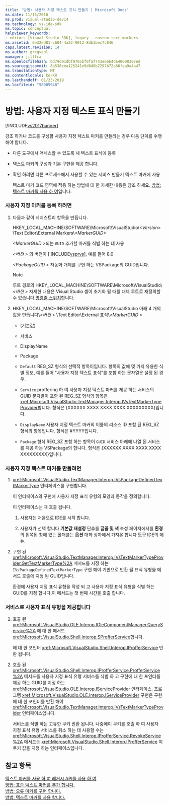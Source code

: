 ```yaml
---
title: '방법: 사용자 지정 텍스트 표식 만들기 | Microsoft Docs'
ms.date: 11/15/2016
ms.prod: visual-studio-dev14
ms.technology: vs-ide-sdk
ms.topic: conceptual
helpviewer_keywords:
- editors [Visual Studio SDK], legacy - custom text markers
ms.assetid: 6e32ed81-c604-4a32-9012-8db3bec7c846
caps.latest.revision: 14
ms.author: gregvanl
manager: jillfra
ms.openlocfilehash: bd79d91dbf9705bf0faf743e66b4da40008307ed
ms.sourcegitcommit: 8b538eea125241e9d6d8b7297b72a66faa9a4a47
ms.translationtype: MT
ms.contentlocale: ko-KR
ms.lasthandoff: 01/23/2019
ms.locfileid: "58985948"
---
```

# <a name="how-to-create-custom-text-markers"></a>방법: 사용자 지정 텍스트 표식 만들기
[!INCLUDE[vs2017banner](../includes/vs2017banner.md)]

강조 하거나 코드를 구성할 사용자 지정 텍스트 마커를 만들려는 경우 다음 단계를 수행 해야 합니다.  
  
- 다른 도구에서 액세스할 수 있도록 새 텍스트 표식에 등록  
  
- 텍스트 마커의 구성과 기본 구현을 제공 합니다.  
  
- 확인 하려면 다른 프로세스에서 사용할 수 있는 서비스 만들기 텍스트 마커에 사용  
  
  텍스트 마커 코드 영역에 적용 하는 방법에 대 한 자세한 내용은 참조 하세요. [방법: 텍스트 마커를 사용 하 여](../extensibility/how-to-use-text-markers.md)입니다.  
  
### <a name="to-register-a-custom-marker"></a>사용자 지정 마커를 등록 하려면  
  
1. 다음과 같이 레지스트리 항목을 만듭니다.  
  
    HKEY_LOCAL_MACHINE\SOFTWARE\Microsoft\VisualStudio\\*\<Version>* \Text Editor\External Markers\\*\<MarkerGUID>*  
  
    <em>\<MarkerGUID ></em>되는 `GUID` 추가할 마커를 식별 하는 데 사용  
  
    *\<버전 >* 의 버전이 [!INCLUDE[vsprvs](../includes/vsprvs-md.md)], 예를 들어 8.0  
  
    *\<PackageGUID >* 자동화 개체를 구현 하는 VSPackage의 GUID입니다.  
  
   > [!NOTE]
   >  루트 경로의 HKEY_LOCAL_MACHINE\SOFTWARE\Microsoft\VisualStudio\\*\<버전 >* 자세한 내용은 Visual Studio 셸이 초기화 될 때를 대체 루트로 재정의할 수 있습니다 [명령줄 스위치](../extensibility/command-line-switches-visual-studio-sdk.md)합니다.  
  
2. HKEY_LOCAL_MACHINE\SOFTWARE\Microsoft\VisualStudio 아래 4 개의 값을 만듭니다\\*\<버전 >* \Text Editor\External 표식\\*\<MarkerGUID >*  
  
   -   (기본값)  
  
   -   서비스  
  
   -   DisplayName  
  
   -   Package  
  
   -   `Default` REG_SZ 형식의 선택적 항목이입니다. 항목의 값에 몇 가지 유용한 식별 정보, 예를 들어 "사용자 지정 텍스트 표식"를 포함 하는 문자열은 설정 된 경우.  
  
   -   `Service` proffering 하 여 사용자 지정 텍스트 마커를 제공 하는 서비스의 GUID 문자열이 포함 된 REG_SZ 형식의 항목은 <xref:Microsoft.VisualStudio.TextManager.Interop.IVsTextMarkerTypeProvider>합니다. 형식은 {XXXXXX XXXX XXXX XXXX XXXXXXXXX}입니다.  
  
   -   `DisplayName` 사용자 지정 텍스트 마커의 이름의 리소스 ID 포함 된 REG_SZ 형식의 항목입니다. 형식은 #YYYY입니다.  
  
   -   `Package` 형식 REG_SZ 포함 하는 항목이 `GUID` 서비스 아래에 나열 된 서비스를 제공 하는 VSPackage의 합니다. 형식은 {XXXXXX XXXX XXXX XXXX XXXXXXXXX}입니다.  
  
### <a name="to-create-a-custom-text-marker"></a>사용자 지정 텍스트 마커를 만들려면  
  
1.  <xref:Microsoft.VisualStudio.TextManager.Interop.IVsPackageDefinedTextMarkerType> 인터페이스를 구현합니다.  
  
     이 인터페이스의 구현에 사용자 지정 표식 유형의 모양과 동작을 정의합니다.  
  
     이 인터페이스는 때 호출 됩니다.  
  
    1.  사용자는 처음으로 IDE를 시작 합니다.  
  
    2.  사용자가 선택 합니다 **기본값 재설정** 단추를 **글꼴 및 색** 속성 페이지에서를 **환경** 의 왼쪽된 창에 있는 폴더를는  **옵션** 대화 상자에서 가져온 합니다 **도구** IDE의 메뉴.  
  
2.  구현 된 <xref:Microsoft.VisualStudio.TextManager.Interop.IVsTextMarkerTypeProvider.GetTextMarkerType%2A> 메서드를 지정 하는 `IVsPackageDefinedTextMarkerType` 구현 해야 기반으로 반환 될 표식 유형을 메서드 호출에 지정 된 GUID입니다.  
  
     환경에 사용자 지정 표식 유형을 작성 되 고 사용자 지정 표식 유형을 식별 하는 GUID를 지정 합니다.이 메서드는 첫 번째 시간을 호출 합니다.  
  
### <a name="to-proffer-your-marker-type-as-a-service"></a>서비스로 사용자 표식 유형을 제공합니다  
  
1.  호출 된 <xref:Microsoft.VisualStudio.OLE.Interop.IOleComponentManager.QueryService%2A> 에 대 한 메서드 <xref:Microsoft.VisualStudio.Shell.Interop.SProfferService>합니다.  
  
     에 대 한 포인터 <xref:Microsoft.VisualStudio.Shell.Interop.IProfferService> 반환 됩니다.  
  
2.  호출 된 <xref:Microsoft.VisualStudio.Shell.Interop.IProfferService.ProfferService%2A> 메서드를 사용자 지정 표식 유형 서비스를 식별 하 고 구현에 대 한 포인터를 제공 하는 GUID를 지정 하는 <xref:Microsoft.VisualStudio.OLE.Interop.IServiceProvider> 인터페이스. 프로그램 <xref:Microsoft.VisualStudio.OLE.Interop.IServiceProvider> 구현은 구현에 대 한 포인터를 반환 해야 <xref:Microsoft.VisualStudio.TextManager.Interop.IVsTextMarkerTypeProvider> 인터페이스입니다.  
  
     서비스를 식별 하는 고유한 쿠키 반환 됩니다. 나중에이 쿠키를 호출 하 여 사용자 지정 표식 유형 서비스를 취소 하는 데 사용할 수는 <xref:Microsoft.VisualStudio.Shell.Interop.IProfferService.RevokeService%2A> 메서드는 <xref:Microsoft.VisualStudio.Shell.Interop.IProfferService> 이 쿠키 값을 지정 하는 인터페이스입니다.  
  
## <a name="see-also"></a>참고 항목  
 [텍스트 마커를 사용 하 여 레거시 API를 사용 하 여](../extensibility/using-text-markers-with-the-legacy-api.md)   
 [방법: 표준 텍스트 마커를 추가 합니다.](../extensibility/how-to-add-standard-text-markers.md)   
 [방법: 오류 마커를 구현 합니다.](../extensibility/how-to-implement-error-markers.md)   
 [방법: 텍스트 마커를 사용 합니다.](../extensibility/how-to-use-text-markers.md)

